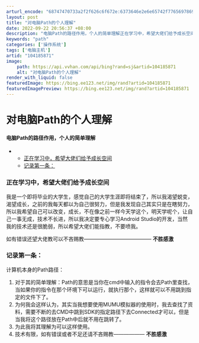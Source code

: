 ```yaml
---
arturl_encode: "68747470733a2f2f626c6f672e:6373646e2e6e65742f77656978696e5f34363237323036312f:61727469636c652f64657461696c732f313034313835383731"
layout: post
title: "对电脑Path的个人理解"
date: 2022-09-22 20:56:37 +08:00
description: "电脑Path的路径作用，个人的简单理解正在学习中，希望大佬们给予成长空间记录第一条：正在学习中，希望"
keywords: "path"
categories: ['操作系统']
tags: ['电脑主机']
artid: "104185871"
image:
    path: https://api.vvhan.com/api/bing?rand=sj&artid=104185871
    alt: "对电脑Path的个人理解"
render_with_liquid: false
featuredImage: https://bing.ee123.net/img/rand?artid=104185871
featuredImagePreview: https://bing.ee123.net/img/rand?artid=104185871
---
```


# 对电脑Path的个人理解

#### 电脑Path的路径作用，个人的简单理解

* + [正在学习中，希望大佬们给予成长空间](#_1)
  + [记录第一条：](#_4)

### 正在学习中，希望大佬们给予成长空间

我是一个即将毕业的大学生，感觉自己的大学生涯即将结束了，所以我渴望蜕变，渴望成长，之前的我每天都以为自己很努力，但是我发现自己其实只是在瞎努力，所以我希望自己可以改变，成长，不在像之前一样今天学这个，明天学呢个，让自己一事无成，技术不长进，所以我决定要专心学习Android Studio的开发，当然我的技术还是很脆弱，所以希望大佬们能指教，不要喷我。
  
如有错误还望大佬教可以不吝赐教—————————————
**不胜感激**

### 记录第一条：

计算机本身的Path路径：

1. 对于其的简单理解：Path的意思是当你在cmd中输入的指令会去Path里查找，当如果你的指令在那个环境下可以运行，就执行那个，这样就可以不用跳到指定的文件下了。
2. 为何我会这样认为，其实当我想要使用MUMU模拟器的使用时，我去查找了资料，需要不断的去CMD中跳到SDK的指定路径下去Connected才可以，但是当我将这个路径放在Path中后就不用在跳转了。
3. 为此我将其理解为可以这样使用。
4. 技术有限，如有错误或者不足还请不吝赐教——————
   **不胜感激**